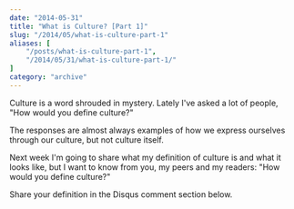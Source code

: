 ```yaml
---
date: "2014-05-31"
title: "What is Culture? [Part 1]"
slug: "/2014/05/what-is-culture-part-1"
aliases: [
    "/posts/what-is-culture-part-1",
    "/2014/05/31/what-is-culture-part-1/"
]
category: "archive"
---
```


Culture is a word shrouded in mystery. Lately I've asked a lot of people, "How would you define culture?"

The responses are almost always examples of how we express ourselves through our culture, but not culture itself.

Next week I'm going to share what my definition of culture is and what it looks like, but I want to know from you, my peers and my readers: "How would you define culture?"

Share your definition in the Disqus comment section below.
